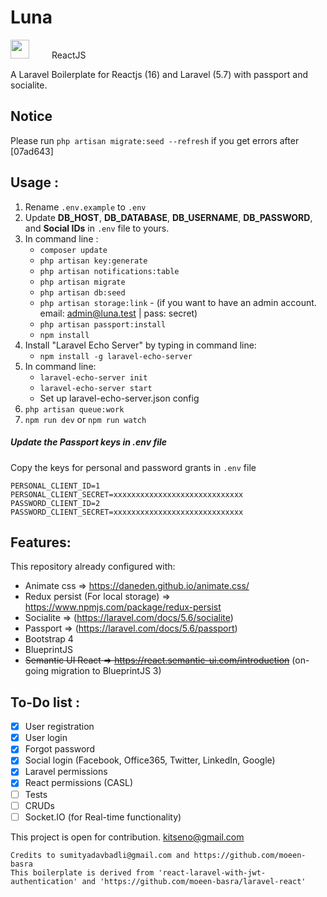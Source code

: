 # Luna
<img src="https://laravel.com/assets/img/components/logo-laravel.svg" height="30">
<label style="vertical-align: text-bottom; margin-left: 2rem;">ReactJS</label>

A Laravel Boilerplate for Reactjs (16) and Laravel (5.7) with passport and socialite.

## Notice
Please run `php artisan migrate:seed --refresh` if you get errors after [07ad643]

## Usage :
1. Rename `.env.example` to `.env`
2. Update **DB_HOST**, **DB_DATABASE**, **DB_USERNAME**, **DB_PASSWORD**, and **Social IDs** in `.env` file to yours.
3. In command line :
   - `composer update`
   - `php artisan key:generate`
   - `php artisan notifications:table`
   - `php artisan migrate`
   - `php artisan db:seed`
   - `php artisan storage:link`
         - (if you want to have an admin account. email: admin@luna.test | pass: secret)
   - `php artisan passport:install`
   - `npm install`
4. Install "Laravel Echo Server" by typing in command line:
   - `npm install -g laravel-echo-server`
5. In command line:
   - `laravel-echo-server init`
   - `laravel-echo-server start`
   - Set up laravel-echo-server.json config
6. `php artisan queue:work`
7. `npm run dev` or `npm run watch`

##### Update the Passport keys in .env file
Copy the keys for personal and password grants in `.env` file

```
PERSONAL_CLIENT_ID=1
PERSONAL_CLIENT_SECRET=xxxxxxxxxxxxxxxxxxxxxxxxxxxxx
PASSWORD_CLIENT_ID=2
PASSWORD_CLIENT_SECRET=xxxxxxxxxxxxxxxxxxxxxxxxxxxxx
```

## Features:
This repository already configured with:
- Animate css => https://daneden.github.io/animate.css/
- Redux persist (For local storage) => https://www.npmjs.com/package/redux-persist
- Socialite => (https://laravel.com/docs/5.6/socialite)
- Passport => (https://laravel.com/docs/5.6/passport)
- Bootstrap 4
- BlueprintJS
- ~~Semantic UI React => https://react.semantic-ui.com/introduction~~ (on-going migration to BlueprintJS 3)

## To-Do list :
- [x] User registration
- [x] User login
- [x] Forgot password
- [x] Social login (Facebook, Office365, Twitter, LinkedIn, Google)
- [x] Laravel permissions
- [x] React permissions (CASL)
- [ ] Tests
- [ ] CRUDs
- [ ] Socket.IO (for Real-time functionality)

This project is open for contribution.
kitseno@gmail.com

```
Credits to sumityadavbadli@gmail.com and https://github.com/moeen-basra
This boilerplate is derived from 'react-laravel-with-jwt-authentication' and 'https://github.com/moeen-basra/laravel-react'
``` 
